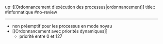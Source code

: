 up::[[Ordonnancement d'exécution des processus|ordonnancement]]
title::
#informatique #no-review 

----

 - non préemptif pour les processus en mode noyau
 - [[Ordonnancement avec priorités dynamiques]] 
     - priorité entre 0 et 127
